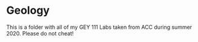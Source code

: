 # Geology
This is a folder with all of my GEY 111 Labs taken from ACC during summer 2020. Please do not cheat!
